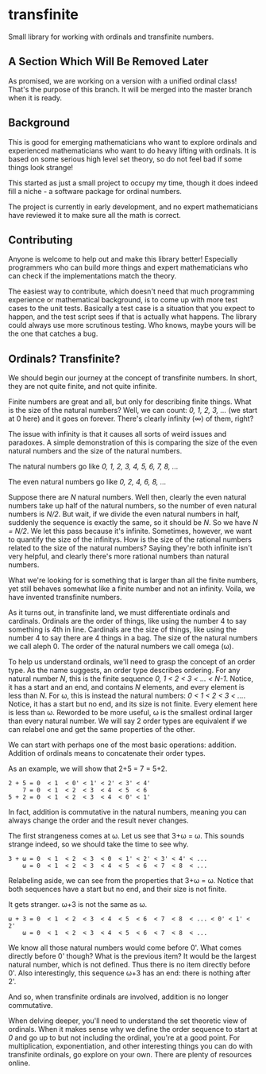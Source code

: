 # transfinite
Small library for working with ordinals and transfinite numbers.

A Section Which Will Be Removed Later
---

As promised, we are working on a version with a unified ordinal class! That's the purpose of this branch. It will be merged into the master branch when it is ready.

Background
---

This is good for emerging mathematicians who want to explore ordinals and experienced mathematicians who want to do heavy lifting with ordinals. It is based on some serious high level set theory, so do not feel bad if some things look strange!

This started as just a small project to occupy my time, though it does indeed fill a niche - a software package for ordinal numbers.

The project is currently in early development, and no expert mathematicians have reviewed it to make sure all the math is correct.

Contributing
---

Anyone is welcome to help out and make this library better! Especially programmers who can build more things and expert mathematicians who can check if the implementations match the theory.

The easiest way to contribute, which doesn't need that much programming experience or mathematical background, is to come up with more test cases to the unit tests. Basically a test case is a situation that you expect to happen, and the test script sees if that is actually what happens. The library could always use more scrutinous testing. Who knows, maybe yours will be the one that catches a bug.

Ordinals? Transfinite?
---
We should begin our journey at the concept of transfinite numbers. In short, they are not quite finite, and not quite infinite.

Finite numbers are great and all, but only for describing finite things. What is the size of the natural numbers? Well, we can count: *0, 1, 2, 3, ...* (we start at 0 here) and it goes on forever. There's clearly infinity (∞) of them, right?

The issue with infinity is that it causes all sorts of weird issues and paradoxes. A simple demonstration of this is comparing the size of the even natural numbers and the size of the natural numbers.

The natural numbers go like *0, 1, 2, 3, 4, 5, 6, 7, 8, ...*

The even natural numbers go like *0, 2, 4, 6, 8, ...*

Suppose there are *N* natural numbers. Well then, clearly the even natural numbers take up half of the natural numbers, so the number of even natural numbers is *N/2*. But wait, if we divide the even natural numbers in half, suddenly the sequence is exactly the same, so it should be *N*. So we have *N = N/2*. We let this pass because it's infinite. Sometimes, however, we want to quantify the size of the infinitys. How is the size of the rational numbers related to the size of the natural numbers? Saying they're both infinite isn't very helpful, and clearly there's more rational numbers than natural numbers.

What we're looking for is something that is larger than all the finite numbers, yet still behaves somewhat like a finite number and not an infinity. Voila, we have invented transfinite numbers.

As it turns out, in transfinite land, we must differentiate ordinals and cardinals. Ordinals are the order of things, like using the number 4 to say something is 4th in line. Cardinals are the size of things, like using the number 4 to say there are 4 things in a bag. The size of the natural numbers we call aleph 0. The order of the natural numbers we call omega (ω).

To help us understand ordinals, we'll need to grasp the concept of an order type. As the name suggests, an order type describes ordering. For any natural number *N*, this is the finite sequence *0, 1 < 2 < 3 < ... < N-1*. Notice, it has a start and an end, and contains *N* elements, and every element is less than *N*. For ω, this is instead the natural numbers: *0 < 1 < 2 < 3 < ...*. Notice, it has a start but no end, and its size is not finite. Every element here is less than ω. Reworded to be more useful, ω is the smallest ordinal larger than every natural number. We will say 2 order types are equivalent if we can relabel one and get the same properties of the other.

We can start with perhaps one of the most basic operations: addition. Addition of ordinals means to concatenate their order types.

As an example, we will show that 2+5 = 7 = 5+2.

```
2 + 5 = 0  < 1  < 0' < 1' < 2' < 3' < 4'
    7 = 0  < 1  < 2  < 3  < 4  < 5  < 6
5 + 2 = 0  < 1  < 2  < 3  < 4  < 0' < 1'
```

In fact, addition is commutative in the natural numbers, meaning you can always change the order and the result never changes.

The first strangeness comes at ω. Let us see that 3+ω = ω. This sounds strange indeed, so we should take the time to see why.

```
3 + ω = 0  < 1  < 2  < 3  < 0  < 1' < 2' < 3' < 4' < ...
    ω = 0  < 1  < 2  < 3  < 4  < 5  < 6  < 7  < 8  < ...
```

Relabeling aside, we can see from the properties that 3+ω = ω. Notice that both sequences have a start but no end, and their size is not finite.

It gets stranger. ω+3 is not the same as ω.

```
ω + 3 = 0  < 1  < 2  < 3  < 4  < 5  < 6  < 7  < 8  < ... < 0' < 1' < 2'
    ω = 0  < 1  < 2  < 3  < 4  < 5  < 6  < 7  < 8  < ...
```

We know all those natural numbers would come before 0'. What comes directly before 0' though? What is the previous item? It would be the largest natural number, which is not defined. Thus there is no item directly before 0'. Also interestingly, this sequence ω+3 has an end: there is nothing after 2'.

And so, when transfinite ordinals are involved, addition is no longer commutative.

When delving deeper, you'll need to understand the set theoretic view of ordinals. When it makes sense why we define the order sequence to start at *0* and go up to but not including the ordinal, you're at a good point. For multiplication, exponentiation, and other interesting things you can do with transfinite ordinals, go explore on your own. There are plenty of resources online.
